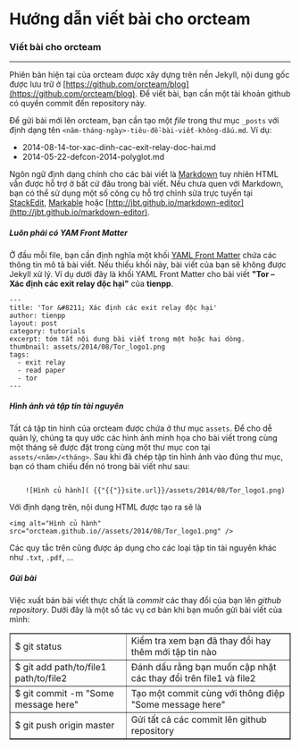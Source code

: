 # Hướng dẫn viết bài cho orcteam

### Viết bài cho orcteam
***
Phiên bản hiện tại của orcteam được xây dựng trên nền Jekyll, nội dung gốc được lưu trữ ở [https://github.com/orcteam/blog](https://github.com/orcteam/blog). Để viết bài, bạn cần một tài khoản github có quyền commit đến repository này.

Để gửi bài mới lên orcteam, bạn cần tạo một *file* trong thư mục `_posts` với định dạng tên  `<năm-tháng-ngày>-tiêu-đề-bài-viết-không-dấu.md`. Ví dụ:

* 2014-08-14-tor-xac-dinh-cac-exit-relay-doc-hai.md
* 2014-05-22-defcon-2014-polyglot.md

Ngôn ngữ định dạng chính cho các bài viết là [Markdown](http://en.wikipedia.org/wiki/Markdown) tuy nhiên HTML vẫn được hỗ trợ ở bất cứ đâu trong bài viết. Nếu chưa quen với Markdown, bạn có thể sử dụng một số công cụ hỗ trợ chỉnh sửa trực tuyến tại [StackEdit](https://stackedit.io/editor), [Markable](http://markable.in/editor/) hoặc [http://jbt.github.io/markdown-editor](http://jbt.github.io/markdown-editor).

##### Luôn phải có YAM Front Matter

Ở đầu mỗi file, bạn cần định nghĩa một khối [YAML Front Matter](http://jekyllrb.com/docs/frontmatter/) chứa các thông tin mô tả bài viết. Nếu thiếu khối này, bài viết của bạn sẽ không được Jekyll xử lý. Ví dụ dưới đây là khối YAML Front Matter cho bài viết **"Tor – Xác định các exit relay độc hại"** của **tienpp**.
    
    ---
    title: 'Tor &#8211; Xác định các exit relay độc hại'
    author: tienpp
    layout: post
    category: tutorials
    excerpt: tóm tắt nội dung bài viết trong một hoặc hai dòng.
    thumbnail: assets/2014/08/Tor_logo1.png
    tags:
      - exit relay
      - read paper
      - tor
    ---

##### Hình ảnh và tập tin tài nguyên

Tất cả tập tin hình của orcteam được chứa ở thư mục `assets`. Để cho dễ quản lý, chúng ta quy ước các hình ảnh minh họa cho bài viết trong cùng một tháng sẽ được đặt trong cùng một thư mục con tại `assets/<năm>/<tháng>`. Sau khi đã chép tập tin hình ảnh vào đúng thư mục, bạn có tham chiếu đến nó trong bài viết như sau:

<code>
    ![Hình củ hành]( {{"{{"}}site.url}}/assets/2014/08/Tor_logo1.png)
</code>

Với định dạng trên, nội dung HTML được tạo ra sẽ là

    <img alt="Hình củ hành" src="orcteam.github.io//assets/2014/08/Tor_logo1.png" />
    
Các quy tắc trên cũng được áp dụng cho các loại tập tin tài nguyên khác như `.txt`, `.pdf`, ...

##### Gửi bài

Việc xuất bản bài viết thực chất là *commit* các thay đổi của bạn lên *github repository*. Dưới đây là một số tác vụ cơ bản khi bạn muốn gửi bài viết của mình:

<table border="1px" cellpadding="5px">
    <tr>
        <td>
            $ git status
        </td>
        <td>
            Kiểm tra xem bạn đã thay đổi hay thêm mới tập tin nào
        </td>
    </tr>
    <tr>
        <td>
            $ git add path/to/file1 path/to/file2
        </td>
        <td>
            Đánh dấu rằng bạn muốn cập nhật các thay đổi trên file1 và file2
        </td>
    </tr>
    <tr>
        <td>
            $ git commit -m "Some message here"
        </td>
        <td>
            Tạo một commit cùng với thông điệp "Some message here"
        </td>
    </tr>
    <tr>
        <td>
            $ git push origin master
        </td>
        <td>
            Gửi tất cả các commit lên github repository
        </td>
    </tr>
</table>


